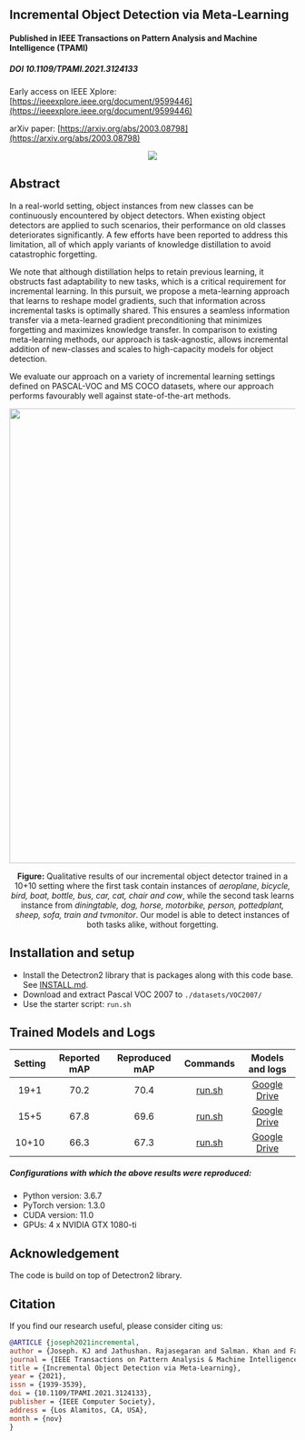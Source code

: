 ## Incremental Object Detection via Meta-Learning
#### Published in IEEE Transactions on Pattern Analysis and Machine Intelligence (TPAMI) 
##### DOI 10.1109/TPAMI.2021.3124133

Early access on IEEE Xplore: [https://ieeexplore.ieee.org/document/9599446](https://ieeexplore.ieee.org/document/9599446)

arXiv paper: [https://arxiv.org/abs/2003.08798](https://arxiv.org/abs/2003.08798)


<div align="center">
  <img src="https://user-images.githubusercontent.com/4231550/138396577-bdef2d95-5f00-47c4-bf90-927d7231f090.png"/>
</div>

## Abstract
In a real-world setting, object instances from new classes can be continuously encountered by object detectors. When existing object detectors are applied to such scenarios, their performance on old classes deteriorates significantly. A few efforts have been reported to address this limitation, all of which apply variants of knowledge distillation to avoid catastrophic forgetting. 

We note that although distillation helps to retain previous learning, it obstructs fast adaptability to new tasks, which is a critical requirement for incremental learning. In this pursuit, we propose a meta-learning approach that learns to reshape model gradients, such that information across incremental tasks is optimally shared. This ensures a seamless information transfer via a meta-learned gradient preconditioning that minimizes forgetting and maximizes knowledge transfer. In comparison to existing meta-learning methods, our approach is task-agnostic, allows incremental addition of new-classes and scales to high-capacity models for object detection. 

We evaluate our approach on a variety of incremental learning settings defined on PASCAL-VOC and MS COCO datasets, where our approach performs favourably well against state-of-the-art methods.

<p align="center" width="100%">
<img src="https://user-images.githubusercontent.com/4231550/145962389-75511c27-3d9f-4dd2-be93-934dcdf4d70c.jpg" width="800" />
</p>

<p align="center" width="80%">
<strong>Figure:</strong> Qualitative results of our incremental object detector trained in a 10+10 setting where the first task contain instances of <i>aeroplane, bicycle, bird, boat, bottle, bus, car, cat, chair and cow</i>, while the second task learns instance from <i>diningtable, dog, horse, motorbike, person, pottedplant, sheep, sofa, train and tvmonitor</i>. Our model is able to detect instances of both tasks alike, without forgetting.
</p>


## Installation and setup
- Install the Detectron2 library that is packages along with this code base. See [INSTALL.md](INSTALL.md).
- Download and extract Pascal VOC 2007 to `./datasets/VOC2007/`
- Use the starter script: `run.sh`

## Trained Models and Logs

| Setting | Reported mAP | Reproduced mAP | Commands | Models and logs |
|:-------:|:------------:|:--------------:|:--------:|:---------------:|
|   19+1  |     70.2     |      70.4      |  [run.sh](https://github.com/JosephKJ/iOD/blob/main/run.sh#L1-L8)    |   [Google Drive](https://drive.google.com/file/d/1pocjYPenjXda0fRh7ir_c1ItyAZCBoEN/view?usp=sharing)  |
|   15+5  |     67.8     |      69.6      |  [run.sh](https://github.com/JosephKJ/iOD/blob/main/run.sh#L11-L19)  |   [Google Drive](https://drive.google.com/file/d/1KaynMWxb6nHytfMYP_wh8Dy-AvsLLazQ/view?usp=sharing)  |
|  10+10  |     66.3     |      67.3      |  [run.sh](https://github.com/JosephKJ/iOD/blob/main/run.sh#L22-L30)  |   [Google Drive](https://drive.google.com/file/d/1aWc-1P7ZtNrye_asN5mKMtu7G8G0tLAm/view?usp=sharing)  |

##### Configurations with which the above results were reproduced:
- Python version: 3.6.7
- PyTorch version: 1.3.0
- CUDA version: 11.0
- GPUs: 4 x NVIDIA GTX 1080-ti

## Acknowledgement
The code is build on top of Detectron2 library. 


## Citation
If you find our research useful, please consider citing us:

```BibTeX
@ARTICLE {joseph2021incremental,
author = {Joseph. KJ and Jathushan. Rajasegaran and Salman. Khan and Fahad. Khan and Vineeth. N Balasubramanian},
journal = {IEEE Transactions on Pattern Analysis & Machine Intelligence},
title = {Incremental Object Detection via Meta-Learning},
year = {2021},
issn = {1939-3539},
doi = {10.1109/TPAMI.2021.3124133},
publisher = {IEEE Computer Society},
address = {Los Alamitos, CA, USA},
month = {nov}
}

```
